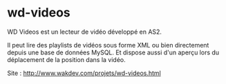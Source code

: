 wd-videos
=========

WD Videos est un lecteur de vidéo développé en AS2.


Il peut lire des playlists de vidéos sous forme XML ou bien directement depuis une base de données MySQL.
Et dispose aussi d'un aperçu lors du déplacement de la position dans la vidéo.

Site : http://www.wakdev.com/projets/wd-videos.html
